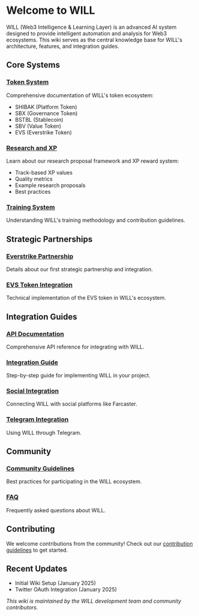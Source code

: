 # Welcome to WILL

WILL (Web3 Intelligence & Learning Layer) is an advanced AI system designed to provide intelligent automation and analysis for Web3 ecosystems. This wiki serves as the central knowledge base for WILL's architecture, features, and integration guides.

## Core Systems

### [Token System](Token-System)
Comprehensive documentation of WILL's token ecosystem:
- SHIBAK (Platform Token)
- SBX (Governance Token)
- BSTBL (Stablecoin)
- SBV (Value Token)
- EVS (Everstrike Token)

### [Research and XP](Research-and-XP)
Learn about our research proposal framework and XP reward system:
- Track-based XP values
- Quality metrics
- Example research proposals
- Best practices

### [Training System](Training-System)
Understanding WILL's training methodology and contribution guidelines.

## Strategic Partnerships

### [Everstrike Partnership](Everstrike-Partnership)
Details about our first strategic partnership and integration.

### [EVS Token Integration](EVS-Token-Integration)
Technical implementation of the EVS token in WILL's ecosystem.

## Integration Guides

### [API Documentation](API-Documentation)
Comprehensive API reference for integrating with WILL.

### [Integration Guide](Integration-Guide)
Step-by-step guide for implementing WILL in your project.

### [Social Integration](Social-Integration-Farcaster)
Connecting WILL with social platforms like Farcaster.

### [Telegram Integration](Telegram-Integration)
Using WILL through Telegram.

## Community

### [Community Guidelines](Community-Guidelines)
Best practices for participating in the WILL ecosystem.

### [FAQ](FAQ)
Frequently asked questions about WILL.

## Contributing

We welcome contributions from the community! Check out our [contribution guidelines](Contributing) to get started.

## Recent Updates

- Initial Wiki Setup (January 2025)
- Twitter OAuth Integration (January 2025)

_This wiki is maintained by the WILL development team and community contributors._
